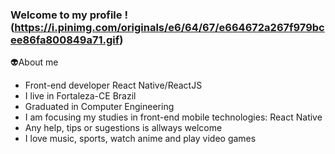 ### Welcome to my profile !(https://i.pinimg.com/originals/e6/64/67/e664672a267f979bcee86fa800849a71.gif)

👽About me
  - Front-end developer React Native/ReactJS
  - I live in Fortaleza-CE Brazil
  - Graduated in Computer Engineering
  - I am focusing my studies in front-end mobile technologies: React Native
  - Any help, tips or sugestions is allways welcome
  - I love music, sports, watch anime and play video games
  
  

<!--
**lucas-militao/lucas-militao** is a ✨ _special_ ✨ repository because its `README.md` (this file) appears on your GitHub profile.

Here are some ideas to get you started:

- 🔭 I’m currently working on ...
- 🌱 I’m currently learning ...
- 👯 I’m looking to collaborate on ...
- 🤔 I’m looking for help with ...
- 💬 Ask me about ...
- 📫 How to reach me: ...
- 😄 Pronouns: ...
- ⚡ Fun fact: ...
-->
